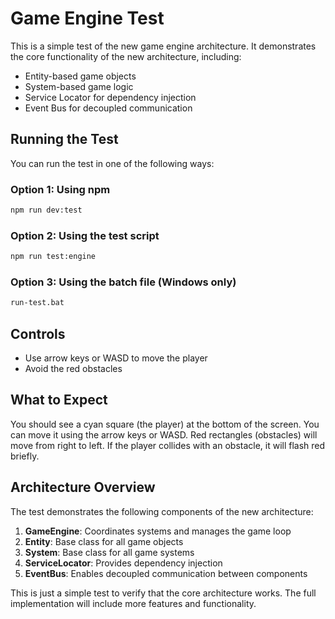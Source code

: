 # Game Engine Test

This is a simple test of the new game engine architecture. It demonstrates the core functionality of the new architecture, including:

- Entity-based game objects
- System-based game logic
- Service Locator for dependency injection
- Event Bus for decoupled communication

## Running the Test

You can run the test in one of the following ways:

### Option 1: Using npm

```bash
npm run dev:test
```

### Option 2: Using the test script

```bash
npm run test:engine
```

### Option 3: Using the batch file (Windows only)

```bash
run-test.bat
```

## Controls

- Use arrow keys or WASD to move the player
- Avoid the red obstacles

## What to Expect

You should see a cyan square (the player) at the bottom of the screen. You can move it using the arrow keys or WASD. Red rectangles (obstacles) will move from right to left. If the player collides with an obstacle, it will flash red briefly.

## Architecture Overview

The test demonstrates the following components of the new architecture:

1. **GameEngine**: Coordinates systems and manages the game loop
2. **Entity**: Base class for all game objects
3. **System**: Base class for all game systems
4. **ServiceLocator**: Provides dependency injection
5. **EventBus**: Enables decoupled communication between components

This is just a simple test to verify that the core architecture works. The full implementation will include more features and functionality.